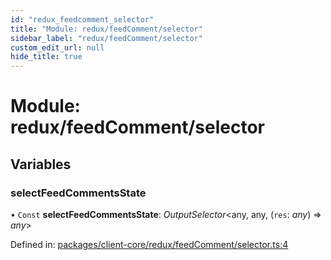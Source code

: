 ```yaml
---
id: "redux_feedcomment_selector"
title: "Module: redux/feedComment/selector"
sidebar_label: "redux/feedComment/selector"
custom_edit_url: null
hide_title: true
---
```


# Module: redux/feedComment/selector

## Variables

### selectFeedCommentsState

• `Const` **selectFeedCommentsState**: *OutputSelector*<any, any, (`res`: *any*) => *any*\>

Defined in: [packages/client-core/redux/feedComment/selector.ts:4](https://github.com/xr3ngine/xr3ngine/blob/56376a778/packages/client-core/redux/feedComment/selector.ts#L4)
